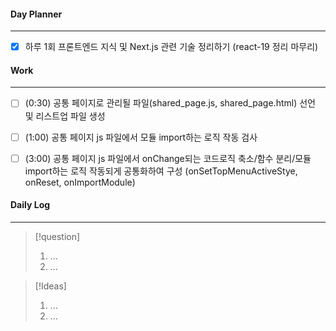
#### Day Planner
---
- [x] 하루 1회 프론트엔드 지식 및 Next.js 관련 기술 정리하기 (react-19 정리 마무리)


#### Work
---
- [ ] (0:30) 공통 페이지로 관리될 파일(shared_page.js, shared_page.html) 선언 및 리스트업 파일 생성
- [ ] (1:00) 공통 페이지 js 파일에서 모듈 import하는 로직 작동 검사
- [ ] (3:00) 공통 페이지 js 파일에서 onChange되는 코드로직 축소/함수 분리/모듈 import하는 로직 작동되게 공통화하여 구성 (onSetTopMenuActiveStye, onReset, onImportModule)


#### Daily Log
---
> [!question]
> 1. ...
> 2. ...

> [!Ideas]
> 1. ...
> 2. ...



